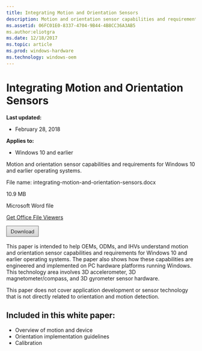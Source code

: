 ```yaml
---
title: Integrating Motion and Orientation Sensors
description: Motion and orientation sensor capabilities and requirements for Windows 10 and earlier operating systems.
ms.assetid: 06FC01E0-8337-4704-9B44-4B8CC36A3AB5
ms.author:eliotgra
ms.date: 12/18/2017
ms.topic: article
ms.prod: windows-hardware
ms.technology: windows-oem
---
```


# Integrating Motion and Orientation Sensors


**Last updated:**

-   February 28, 2018

**Applies to:**

-   Windows 10 and earlier

Motion and orientation sensor capabilities and requirements for Windows 10 and earlier operating systems.

File name: integrating-motion-and-orientation-sensors.docx

10.9 MB

Microsoft Word file

[Get Office File Viewers](http://office.microsoft.com/downloads/office-online-file-converters-and-viewers-HA001044981.aspx)

[![click here to download](images/download.png)](http://download.microsoft.com/download/8/2/0/820DE818-FD98-49A8-B8A4-CFA5F765550B/integrating-motion-and-orientation-sensors-with-windows.docx)

This paper is intended to help OEMs, ODMs, and IHVs understand motion and orientation sensor capabilities and requirements for Windows 10 and earlier operating systems. The paper also shows how these capabilities are engineered and implemented on PC hardware platforms running Windows. This technology area involves 3D accelerometer, 3D magnetometer/compass, and 3D gyrometer sensor hardware.

This paper does not cover application development or sensor technology that is not directly related to orientation and motion detection.

## <span id="Included_in_this_white_paper_"></span><span id="included_in_this_white_paper_"></span><span id="INCLUDED_IN_THIS_WHITE_PAPER_"></span>Included in this white paper:

-   Overview of motion and device
-   Orientation implementation guidelines
-   Calibration






